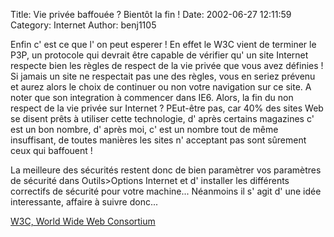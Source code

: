 Title: Vie privée baffouée ? Bientôt la fin !
Date: 2002-06-27 12:11:59
Category: Internet
Author: benj1105

Enfin c' est ce que l' on peut esperer !
En effet le W3C vient de terminer le P3P, un protocole qui devrait être capable de vérifier qu' un site Internet respecte bien les règles de respect de la vie privée que vous avez définies ! Si jamais un site ne respectait pas une des règles, vous en seriez prévenu et aurez alors le choix de continuer ou non votre navigation sur ce site. A noter que son integration à commencer dans IE6. Alors, la fin du non respect de la vie privée sur Internet ? PEut-être pas, car 40% des sites Web se disent prêts à utiliser cette technologie, d' après certains magazines c' est un bon nombre, d' après moi, c' est un nombre tout de même insuffisant, de toutes manières les sites n' acceptant pas sont sûrement ceux qui baffouent !

La meilleure des sécurités restent donc de bien paramètrer vos paramètres de sécurité dans Outils>Options Internet et d' installer les différents correctifs de sécurité pour votre machine...
Néanmoins il s' agit d' une idée interessante, affaire à suivre donc...

[W3C, World Wide Web Consortium](http://www.w3c.com)